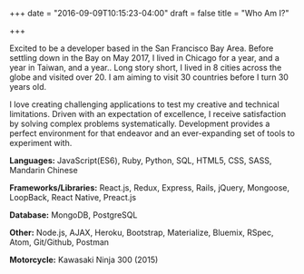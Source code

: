 +++
date = "2016-09-09T10:15:23-04:00"
draft = false
title = "Who Am I?"

+++

Excited to be a developer based in the San Francisco Bay Area. Before settling down in the Bay on May 2017, I lived in Chicago for a year, and a year in Taiwan, and a year.. Long story short, I lived in 8 cities across the globe and visited over 20. I am aiming to visit 30 countries before I turn 30 years old.

I love creating challenging applications to test my creative and technical limitations. Driven with an expectation of excellence, I receive satisfaction by solving complex problems systematically. Development provides a perfect environment for that endeavor and an ever-expanding set of tools to experiment with.

**Languages:** JavaScript(ES6), Ruby, Python, SQL, HTML5, CSS, SASS, Mandarin Chinese

**Frameworks/Libraries:** React.js, Redux, Express, Rails, jQuery, Mongoose, LoopBack, React Native, Preact.js

**Database:** MongoDB, PostgreSQL

**Other:** Node.js, AJAX, Heroku, Bootstrap, Materialize, Bluemix, RSpec, Atom, Git/Github, Postman

**Motorcycle:** Kawasaki Ninja 300 (2015)

